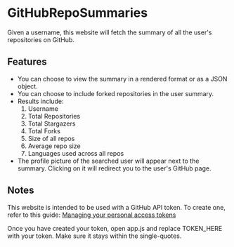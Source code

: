 # GitHubRepoSummaries
Given a username, this website will fetch the summary of all the user's repositories on GitHub.

## Features

- You can choose to view the summary in a rendered format or as a JSON object.
- You can choose to include forked repositories in the user summary.
- Results include:
    1. Username
    1. Total Repositories
    1. Total Stargazers
    1. Total Forks
    1. Size of all repos
    1. Average repo size
    1. Languages used across all repos
- The profile picture of the searched user will appear next to the summary. Clicking on it will redirect you to the user's GitHub page.

## Notes
This website is intended to be used with a GitHub API token. To create one, refer to this guide: [Managing your personal access tokens](https://docs.github.com/en/authentication/keeping-your-account-and-data-secure/managing-your-personal-access-tokens)

Once you have created your token, open app.js and replace TOKEN_HERE with your token. Make sure it stays within the single-quotes.